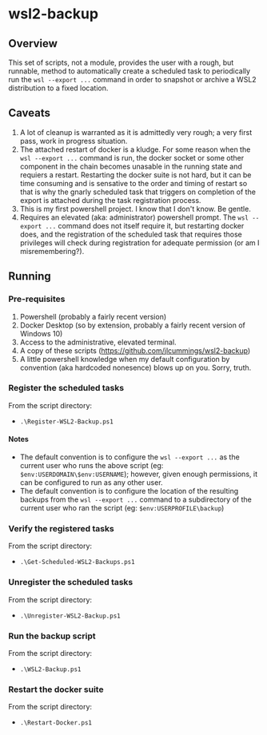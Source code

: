 # wsl2-backup

## Overview
This set of scripts, not a module, provides the user with a rough, but runnable, method to automatically create a scheduled task to periodically run the `wsl --export ...` command in order to snapshot or archive a WSL2 distribution to a fixed location. 

## Caveats
1.  A lot of cleanup is warranted as it is admittedly very rough; a very first pass, work in progress situation.
2.  The attached restart of docker is a kludge.  For some reason when the `wsl --export ...` command is run, the docker socket or some other component in the chain becomes unasable in the running state and requiers a restart.  Restarting the docker suite is not hard, but it can be time consuming and is sensative to the order and timing of restart so that is why the gnarly scheduled task that triggers on completion of the export is attached during the task registration process.
3.  This is my first powershell project.  I know that I don't know.  Be gentle.
4.  Requires an elevated (aka: administrator) powershell prompt.  The `wsl --export ...` command does not itself require it, but restarting docker does, and the registration of the scheduled task that requires those privileges will check during registration for adequate permission (or am I misremembering?).

## Running

### Pre-requisites
1. Powershell (probably a fairly recent version)
2. Docker Desktop (so by extension, probably a fairly recent version of Windows 10)
3. Access to the administrative, elevated terminal.
4. A copy of these scripts (https://github.com/jlcummings/wsl2-backup)
5. A little powershell knowledge when my default configuration by convention (aka hardcoded nonesence) blows up on you.  Sorry, truth.

### Register the scheduled tasks

From the script directory:
- `.\Register-WSL2-Backup.ps1`

#### Notes

- The default convention is to configure the `wsl --export ...` as the current user who runs the above script (eg: `$env:USERDOMAIN\$env:USERNAME`); however, given enough permissions, it can be configured to run as any other user.  
- The default convention is to configure the location of the resulting backups from the `wsl --export ...` command to a subdirectory of the current user who ran the script (eg: `$env:USERPROFILE\backup`)

### Verify the registered tasks

From the script directory:
- `.\Get-Scheduled-WSL2-Backups.ps1`

### Unregister the scheduled tasks

From the script directory:
- `.\Unregister-WSL2-Backup.ps1`

### Run the backup script

From the script directory:
- `.\WSL2-Backup.ps1`

### Restart the docker suite

From the script directory:
- `.\Restart-Docker.ps1`
